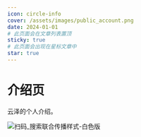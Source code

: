 ```yaml
---
icon: circle-info
cover: /assets/images/public_account.png
date: 2024-01-01
# 此页面会在文章列表置顶
sticky: true
# 此页面会出现在星标文章中
star: true
---
```



# 介绍页

云泽的个人介绍。



![扫码_搜索联合传播样式-白色版](images/public_account.png)
